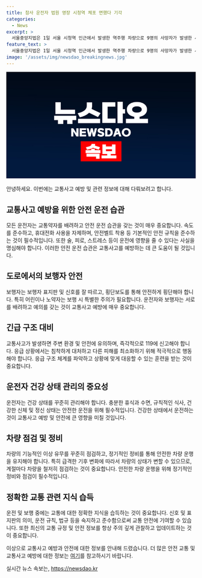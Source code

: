 ```yaml
---
title: 참사 운전자 법원 영장 시청역 체포 면했다 기각
categories:
  - News
excerpt: >
  서울중앙지법은 1일 서울 시청역 인근에서 발생한 역주행 차량으로 9명의 사망자가 발생한 사건의 운전자 차모(68) 씨에 대한 체포영장을 기각했다. 사건으로 인한 충격과 빠른 재판 진행에 관심이 쏠리며, 경찰은 차씨의 조사를 위해 서울대병원을 방문할 예정이다. 3명은 심정지 후 사망 판정을 받았고, 6명이 부상을 입었으며, 사고 발생 이후 3일만에 이러한 결과가 나왔다.
feature_text: >
  서울중앙지법은 1일 서울 시청역 인근에서 발생한 역주행 차량으로 9명의 사망자가 발생한 사건의 운전자 차모(68) 씨에 대한 체포영장을 기각했다. 사건으로 인한 충격과 빠른 재판 진행에 관심이 쏠리며, 경찰은 차씨의 조사를 위해 서울대병원을 방문할 예정이다. 3명은 심정지 후 사망 판정을 받았고, 6명이 부상을 입었으며, 사고 발생 이후 3일만에 이러한 결과가 나왔다.
image: '/assets/img/newsdao_breakingnews.jpg'
---
```


<p><img src="/assets/img/newsdao_breakingnews.jpg" alt="bookingtag 속보" /></p>

<p>안녕하세요. 이번에는 교통사고 예방 및 관련 정보에 대해 다뤄보려고 합니다.</p>

<h2 data-ke-size="size26">교통사고 예방을 위한 안전 운전 습관</h2>

<p data-ke-size="size16">모든 운전자는 교통약자를 배려하고 안전 운전 습관을 갖는 것이 매우 중요합니다. 속도를 준수하고, 휴대전화 사용을 자제하며, 안전벨트 착용 등 기본적인 안전 규칙을 준수하는 것이 필수적입니다. 또한 술, 피로, 스트레스 등이 운전에 영향을 줄 수 있다는 사실을 명심해야 합니다. 이러한 안전 운전 습관은 교통사고를 예방하는 데 큰 도움이 될 것입니다.</p>

<h2 data-ke-size="size26">도로에서의 보행자 안전</h2>

<p data-ke-size="size16">보행자는 보행자 표지판 및 신호를 잘 따르고, 횡단보도를 통해 안전하게 횡단해야 합니다. 특히 어린이나 노약자는 보행 시 특별한 주의가 필요합니다. 운전자와 보행자는 서로를 배려하고 예의를 갖는 것이 교통사고 예방에 매우 중요합니다.</p>

<h2 data-ke-size="size26">긴급 구조 대비</h2>

<p data-ke-size="size16">교통사고가 발생하면 주변 환경 및 안전에 유의하며, 즉각적으로 119에 신고해야 합니다. 응급 상황에서는 침착하게 대처하고 다른 피해를 최소화하기 위해 적극적으로 행동해야 합니다. 응급 구조 체계를 파악하고 상황에 맞게 대응할 수 있는 훈련을 받는 것이 중요합니다.</p>

<h2 data-ke-size="size26">운전자 건강 상태 관리의 중요성</h2>

<p data-ke-size="size16">운전자는 건강 상태를 꾸준히 관리해야 합니다. 충분한 휴식과 수면, 규칙적인 식사, 건강한 신체 및 정신 상태는 안전한 운전을 위해 필수적입니다. 건강한 상태에서 운전하는 것이 교통사고 예방 및 안전에 큰 영향을 미칠 것입니다.</p>

<h2 data-ke-size="size26">차량 점검 및 정비</h2>

<p data-ke-size="size16">차량의 기능적인 이상 유무를 꾸준히 점검하고, 정기적인 정비를 통해 안전한 차량 운행을 유지해야 합니다. 특히 급격한 기후 변화에 따라서 차량의 상태가 변할 수 있으므로, 계절마다 차량을 철저히 점검하는 것이 중요합니다. 안전한 차량 운행을 위해 정기적인 정비와 점검이 필수적입니다.</p>

<h2 data-ke-size="size26">정확한 교통 관련 지식 습득</h2>

<p data-ke-size="size16">운전 및 보행 중에는 교통에 대한 정확한 지식을 습득하는 것이 중요합니다. 신호 및 표지판의 의미, 운전 규칙, 법규 등을 숙지하고 준수함으로써 교통 안전에 기여할 수 있습니다. 또한 최신의 교통 규정 및 안전 정보를 항상 주의 깊게 관찰하고 업데이트하는 것이 중요합니다.</p>

<p>이상으로 교통사고 예방과 안전에 대한 정보를 안내해 드렸습니다. 더 많은 안전 교통 및 교통사고 예방에 대한 정보는 <a href="https://ko.wikipedia.org/wiki/%EA%B5%90%ED%86%B5_%EB%8B%A4%EB%A6%AC_%EB%B0%A9%EC%B9%A8_%EA%B5%90%EC%86%8C_%EC%88%98%EC%A4%80">여기</a>를 참고하시기 바랍니다.</p>
실시간 뉴스 속보는, <a href="https://newsdao.kr" rel="dofollow">https://newsdao.kr</a>


